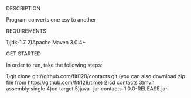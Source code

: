 DESCRIPTION

Program converts one csv to another

REQUIREMENTS

1)jdk-1.7
2)Apache Maven 3.0.4+

GET STARTED

In order to run, take the following steps:

1)git clone git://github.com/fiti128/contacts.git (you can also download zip file 
from https://github.com/fiti128/time)
2)cd contacts
3)mvn assembly:single
4)cd target
5)java -jar contacts-1.0.0-RELEASE.jar